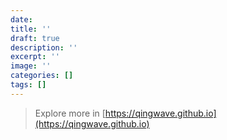 ```yaml
---
date:
title: ''
draft: true
description: ''
excerpt: ''
image: ''
categories: []
tags: []
---
```


> Explore more in [https://qingwave.github.io](https://qingwave.github.io)
